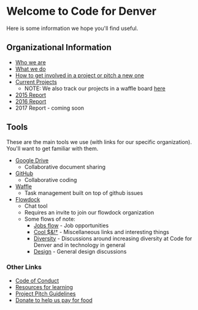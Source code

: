 # Welcome to Code for Denver

Here is some information we hope you'll find useful.

## Organizational Information

- [Who we are](https://www.codefordenver.org/)
- [What we do](https://www.codefordenver.org/work-with-us/)
- [How to get involved in a project or pitch a new one](https://www.codefordenver.org/what-we-do/)
- [Current Projects](https://www.codefordenver.org/current-projects/)
  - NOTE: We also track our projects in a waffle board [here](https://waffle.io/codefordenver/projects)
- [2015 Report](http://archive.codefordenver.org/2015/)
- [2016 Report](http://archive.codefordenver.org/2016)
- 2017 Report - coming soon

## Tools

These are the main tools we use (with links for our specific organization). You'll want to get familiar with them.

- [Google Drive](https://drive.google.com/drive/folders/0B15HLk4_JV3nWjkyOGtFUmhKZDQ?usp=sharing)
  - Collaborative document sharing
- [GitHub](https://github.com/codefordenver)
  - Collaborative coding
- [Waffle](https://waffle.io/codefordenver)
  - Task management built on top of github issues
- [Flowdock](https://www.flowdock.com/app/cfa-brigades/code-for-denver)
  - Chat tool
  - Requires an invite to join our flowdock organization
  - Some flows of note:
    - [Jobs flow](https://www.flowdock.com/app/cfa-brigades/jobs) - Job opportunities
    - [Cool $&!†](https://www.flowdock.com/app/cfa-brigades/cool) - Miscellaneous links and interesting things
    - [Diversity](https://www.flowdock.com/app/cfa-brigades/diversity) - Discussions around increasing diversity at Code for Denver and in technology in general
    - [Design](https://www.flowdock.com/app/cfa-brigades/design) - General design discussions

### Other Links

- [Code of Conduct](https://github.com/codefordenver/codeofconduct)
- [Resources for learning](https://www.codefordenver.org/category/learn/)
- [Project Pitch Guidelines](https://www.codefordenver.org/work-with-us/)
- [Donate to help us pay for food](https://secure.codeforamerica.org/page/contribute/default?brigade=Code%20for%20Denver)
